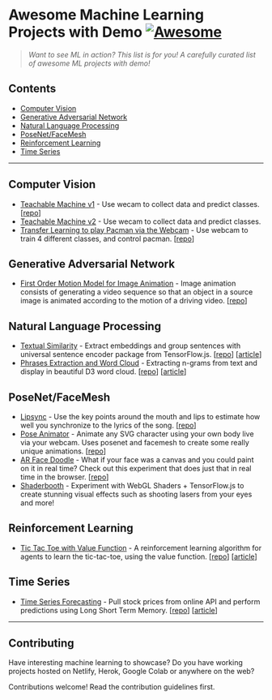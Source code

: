 # Awesome Machine Learning Projects with Demo [![Awesome](https://awesome.re/badge-flat.svg)](https://awesome.re)

> *Want to see ML in action? This list is for you! A carefully curated list of awesome ML projects with demo!*

## Contents

- [Computer Vision](#computer-vision)
- [Generative Adversarial Network](#generative-adversarial-network)
- [Natural Language Processing](#natural-language-processing)
- [PoseNet/FaceMesh](#posenet)
- [Reinforcement Learning](#reinforcement-learning)
- [Time Series](#time-series)

---

## Computer Vision

- [Teachable Machine v1](https://teachablemachine.withgoogle.com/v1/) - Use wecam to collect data and predict classes. [[repo](https://github.com/googlecreativelab/teachable-machine-v1)]
- [Teachable Machine v2](https://teachablemachine.withgoogle.com/train/image) - Use wecam to collect data and predict classes. 
- [Transfer Learning to play Pacman via the Webcam](https://storage.googleapis.com/tfjs-examples/webcam-transfer-learning/dist/index.html) - Use webcam to train 4 different classes, and control pacman. [[repo](https://github.com/tensorflow/tfjs-examples/tree/master/webcam-transfer-learning)]

## Generative Adversarial Network

- [First Order Motion Model for Image Animation](https://colab.research.google.com/github/AliaksandrSiarohin/first-order-model/blob/master/demo.ipynb) - Image animation consists of generating a video sequence so that an object in a source image is animated according to the motion of a driving video. [[repo](https://github.com/AliaksandrSiarohin/first-order-model)]

## Natural Language Processing

- [Textual Similarity](https://jinglescode.github.io/textual-similarity-universal-sentence-encoder) - Extract embeddings and group sentences with universal sentence encoder package from TensorFlow.js. [[repo](https://github.com/jinglescode/textual-similarity-universal-sentence-encoder)] [[article](https://jinglescode.github.io/2020/02/10/build-textual-similarity-analysis-web-app/)]
- [Phrases Extraction and Word Cloud](https://jinglescode.github.io/phrases-extraction-wordcloud) - Extracting n-grams from text and display in beautiful D3 word cloud. [[repo](https://github.com/jinglescode/phrases-extraction-wordcloud)] [[article](https://jinglescode.github.io/2017/10/01/extract-phrases-display-wordcloud/)]

## PoseNet/FaceMesh

- [Lipsync](https://lipsync.withyoutube.com/) - Use the key points around the mouth and lips to estimate how well you synchronize to the lyrics of the song. [[repo](https://github.com/google/lipsync)]
- [Pose Animator](https://pose-animator-demo.firebaseapp.com/camera.html) - Animate any SVG character using your own body live via your webcam. Uses posenet and facemesh to create some really unique animations. [[repo](https://github.com/yemount/pose-animator/)]
- [AR Face Doodle](https://cyrildiagne.github.io/ar-facedoodle) - What if your face was a canvas and you could paint on it in real time? Check out this experiment that does just that in real time in the browser. [[repo](https://github.com/cyrildiagne/ar-facedoodle)]
- [Shaderbooth](https://shaderbooth.com/?85daa) - Experiment with WebGL Shaders + TensorFlow.js to create stunning visual effects such as shooting lasers from your eyes and more!

## Reinforcement Learning

- [Tic Tac Toe with Value Function](https://jinglescode.github.io/reinforcement-learning-tic-tac-toe) - A reinforcement learning algorithm for agents to learn the tic-tac-toe, using the value function. [[repo](https://github.com/jinglescode/reinforcement-learning-tic-tac-toe)] [[article](https://jinglescode.github.io/2019/06/30/reinforcement-learning-value-function/)]

## Time Series

- [Time Series Forecasting](https://jinglescode.github.io/time-series-forecasting-tensorflowjs) - Pull stock prices from online API and perform predictions using Long Short Term Memory. [[repo](https://github.com/jinglescode/time-series-forecasting-tensorflowjs)] [[article](https://jinglescode.github.io/2019/05/17/time-series-forecasting-with-tensorflow-js/)]

---

## Contributing

Have interesting machine learning to showcase? Do you have working projects hosted on Netlify, Herok, Google Colab or anywhere on the web?

Contributions welcome! Read the contribution guidelines first.
